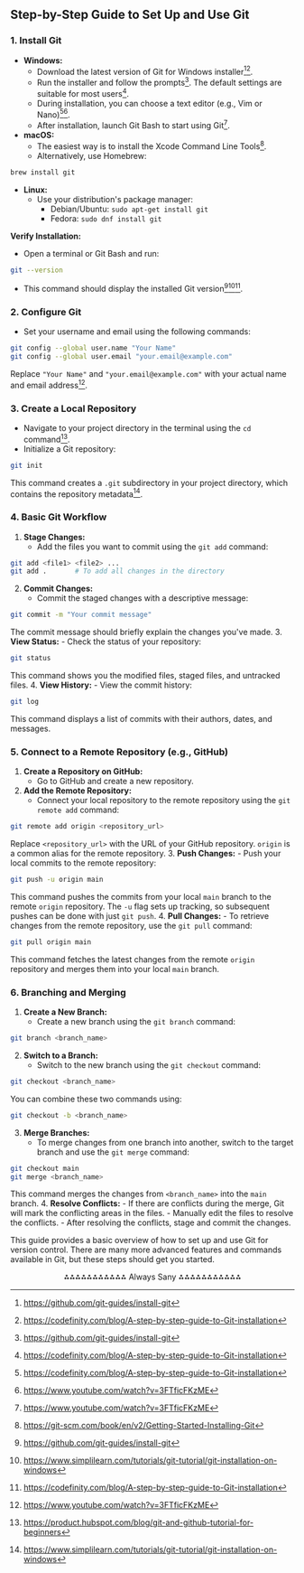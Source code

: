 ## Step-by-Step Guide to Set Up and Use Git

### 1. Install Git

- **Windows:**
    - Download the latest version of Git for Windows installer[^4][^6].
    - Run the installer and follow the prompts[^4]. The default settings are suitable for most users[^6].
    - During installation, you can choose a text editor (e.g., Vim or Nano)[^6][^7].
    - After installation, launch Git Bash to start using Git[^7].
- **macOS:**
    - The easiest way is to install the Xcode Command Line Tools[^2].
    - Alternatively, use Homebrew:

```bash
brew install git
```

- **Linux:**
    - Use your distribution's package manager:
        - Debian/Ubuntu: `sudo apt-get install git`
        - Fedora: `sudo dnf install git`

**Verify Installation:**

- Open a terminal or Git Bash and run:

```bash
git --version
```

- This command should display the installed Git version[^4][^5][^6].


### 2. Configure Git

- Set your username and email using the following commands:

```bash
git config --global user.name "Your Name"
git config --global user.email "your.email@example.com"
```

Replace `"Your Name"` and `"your.email@example.com"` with your actual name and email address[^7].


### 3. Create a Local Repository

- Navigate to your project directory in the terminal using the `cd` command[^8].
- Initialize a Git repository:

```bash
git init
```

This command creates a `.git` subdirectory in your project directory, which contains the repository metadata[^5].


### 4. Basic Git Workflow

1. **Stage Changes:**
    - Add the files you want to commit using the `git add` command:

```bash
git add <file1> <file2> ...
git add .       # To add all changes in the directory
```

2. **Commit Changes:**
    - Commit the staged changes with a descriptive message:

```bash
git commit -m "Your commit message"
```

The commit message should briefly explain the changes you've made.
3. **View Status:**
    - Check the status of your repository:

```bash
git status
```

This command shows you the modified files, staged files, and untracked files.
4. **View History:**
    - View the commit history:

```bash
git log
```

This command displays a list of commits with their authors, dates, and messages.

### 5. Connect to a Remote Repository (e.g., GitHub)

1. **Create a Repository on GitHub:**
    - Go to GitHub and create a new repository.
2. **Add the Remote Repository:**
    - Connect your local repository to the remote repository using the `git remote add` command:

```bash
git remote add origin <repository_url>
```

Replace `<repository_url>` with the URL of your GitHub repository.  `origin` is a common alias for the remote repository.
3. **Push Changes:**
    - Push your local commits to the remote repository:

```bash
git push -u origin main
```

This command pushes the commits from your local `main` branch to the remote `origin` repository. The `-u` flag sets up tracking, so subsequent pushes can be done with just `git push`.
4. **Pull Changes:**
    - To retrieve changes from the remote repository, use the `git pull` command:

```bash
git pull origin main
```

This command fetches the latest changes from the remote `origin` repository and merges them into your local `main` branch.

### 6. Branching and Merging

1. **Create a New Branch:**
    - Create a new branch using the `git branch` command:

```bash
git branch <branch_name>
```

2. **Switch to a Branch:**
    - Switch to the new branch using the `git checkout` command:

```bash
git checkout <branch_name>
```

You can combine these two commands using:

```bash
git checkout -b <branch_name>
```

3. **Merge Branches:**
    - To merge changes from one branch into another, switch to the target branch and use the `git merge` command:

```bash
git checkout main
git merge <branch_name>
```

This command merges the changes from `<branch_name>` into the `main` branch.
4. **Resolve Conflicts:**
    - If there are conflicts during the merge, Git will mark the conflicting areas in the files.
    - Manually edit the files to resolve the conflicts.
    - After resolving the conflicts, stage and commit the changes.

This guide provides a basic overview of how to set up and use Git for version control. There are many more advanced features and commands available in Git, but these steps should get you started.

<div style="text-align: center">⁂⁂⁂⁂⁂⁂⁂⁂⁂⁂⁂ Always Sany ⁂⁂⁂⁂⁂⁂⁂⁂⁂⁂⁂</div>

[^1]: https://phoenixnap.com/kb/how-to-install-git-windows

[^2]: https://git-scm.com/book/en/v2/Getting-Started-Installing-Git

[^3]: https://www.youtube.com/watch?v=qrD3z9_9DXU

[^4]: https://github.com/git-guides/install-git

[^5]: https://www.simplilearn.com/tutorials/git-tutorial/git-installation-on-windows

[^6]: https://codefinity.com/blog/A-step-by-step-guide-to-Git-installation

[^7]: https://www.youtube.com/watch?v=3FTficFKzME

[^8]: https://product.hubspot.com/blog/git-and-github-tutorial-for-beginners

